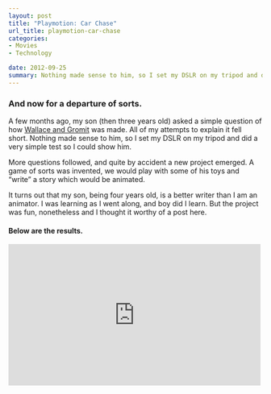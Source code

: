```yaml
---
layout: post
title: "Playmotion: Car Chase"
url_title: playmotion-car-chase
categories:
- Movies
- Technology

date: 2012-09-25
summary: Nothing made sense to him, so I set my DSLR on my tripod and did a very simple test so I could show him.
---
```

 
### And now for a departure of sorts.

A few months ago, my son (then three years old) asked a simple question of how [Wallace and Gromit](http://www.wallaceandgromit.com/) was made. All of my attempts to explain it fell short. Nothing made sense to him, so I set my DSLR on my tripod and did a very simple test so I could show him.

More questions followed, and quite by accident a new project emerged. A game of sorts was invented, we would play with some of his toys and &ldquo;write&rdquo; a story which would be animated. 

It turns out that my son, being four years old, is a better writer than I am an animator. I was learning as I went along, and boy did I learn. But the project was fun, nonetheless and I thought it worthy of a post here.

#### Below are the results.

<iframe src="http://player.vimeo.com/video/50133144" width="500" height="281" frameborder="0">
[Watch](http://player.vimeo.com/video/50133144)
</iframe>